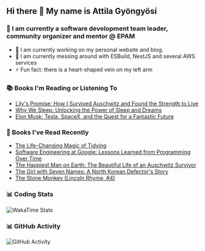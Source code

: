 ## Hi there 👋 My name is Attila Gyöngyösi

### 🤵 I am currently a software development team leader, community organizer and mentor @ EPAM

- 🔭 I am currently working on my personal website and blog.
- 🌱 I am currently messing around with ESBuild, NestJS and several AWS services
- ⚡ Fun fact: there is a heart-shaped vein on my left arm

### 📚 Books I'm Reading or Listening To
<!-- CURRENT-BOOKS:START -->
- [Lily&#39;s Promise: How I Survived Auschwitz and Found the Strength to Live](https://www.goodreads.com/review/show/4509345666?utm_medium=api&utm_source=rss)
- [Why We Sleep: Unlocking the Power of Sleep and Dreams](https://www.goodreads.com/review/show/4281041249?utm_medium=api&utm_source=rss)
- [Elon Musk: Tesla, SpaceX, and the Quest for a Fantastic Future](https://www.goodreads.com/review/show/3750630499?utm_medium=api&utm_source=rss)
<!-- CURRENT-BOOKS:END -->

### 📘 Books I've Read Recently
<!-- RECENT-BOOKS:START -->
- [The Life-Changing Magic of Tidying](https://www.goodreads.com/review/show/4252861904?utm_medium=api&utm_source=rss)
- [Software Engineering at Google: Lessons Learned from Programming Over Time](https://www.goodreads.com/review/show/3801988669?utm_medium=api&utm_source=rss)
- [The Happiest Man on Earth: The Beautiful Life of an Auschwitz Survivor](https://www.goodreads.com/review/show/4286034974?utm_medium=api&utm_source=rss)
- [The Girl with Seven Names: A North Korean Defector&#39;s Story](https://www.goodreads.com/review/show/4219636437?utm_medium=api&utm_source=rss)
- [The Stone Monkey &lpar;Lincoln Rhyme, #4&rpar;](https://www.goodreads.com/review/show/4051819930?utm_medium=api&utm_source=rss)
<!-- RECENT-BOOKS:END -->

### 📊 Coding Stats
![WakaTime Stats](https://github-readme-stats.vercel.app/api/wakatime?username=attilagyongyosi&hide_title=true&hide_border=true&langs_count=5&bg_color=00000000&text_color=777)

### 📊 GitHub Activity
![GitHub Activity](https://github-readme-stats.vercel.app/api?username=attilagyongyosi&theme=tokyonight&show_icons=true&count_private=true)
